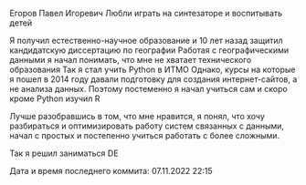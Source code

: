 Егоров Павел Игоревич
Любли играть на синтезаторе и воспитывать детей

Я получил естественно-научное образование и 10 лет назад защитил кандидатскую диссертацию по географии
Работая с географическими данными я начал понимать, что мне не хватает технического образования
Так я стал учить Python в ИТМО
Однако, курсы на которые я пошел в 2014 году давали подготовку для создания интернет-сайтов, а не анализа данных.
Поэтому постеменно я начал учиться сам и скоро кроме Python изучил R

Лучше разобравшись в том, что мне нравится, я понял, что хочу разбираться и оптимизировать работу систем связанных с данными, начал с простых и постепенно учиться работать с более сложными.

Так я решил заниматься DE

Дата и время последнего коммита: 07.11.2022 22:15